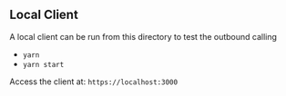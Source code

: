 ## Local Client

A local client can be run from this directory to test the outbound calling

- `yarn`
- `yarn start`

Access the client at: `https://localhost:3000`
